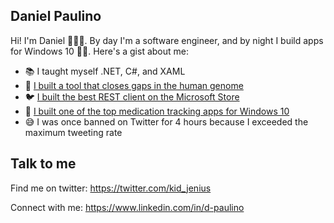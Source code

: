 ## Daniel Paulino

Hi! I'm Daniel 🙋🏽‍♂️. By day I'm a software engineer, and by night I build apps for Windows 10 🙌🏽. Here's a gist about me:

* 📚 I taught myself .NET, C#, and XAML
* 🧬 [I built a tool that closes gaps in the human genome](https://bmcbioinformatics.biomedcentral.com/articles/10.1186/s12859-015-0663-4)
* 🐦 [I built the best REST client on the Microsoft Store](https://github.com/jenius-apps/nightingale-rest-api-client)
* 💊 [I built one of the top medication tracking apps for Windows 10](https://www.microsoft.com/en-us/p/pillbox/9nblggh4x7vb)
* 😅 I was once banned on Twitter for 4 hours because I exceeded the maximum tweeting rate

## Talk to me
Find me on twitter: https://twitter.com/kid_jenius

Connect with me: https://www.linkedin.com/in/d-paulino
